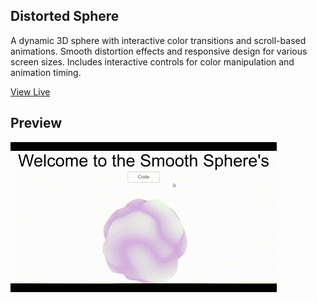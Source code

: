 ## Distorted Sphere

A dynamic 3D sphere with interactive color transitions and scroll-based animations. Smooth distortion effects and responsive design for various screen sizes. Includes interactive controls for color manipulation and animation timing.

<a target="_blank" href="https://distorted-sphere.onrender.com/">View Live</a>

## Preview 

![](./project.gif)